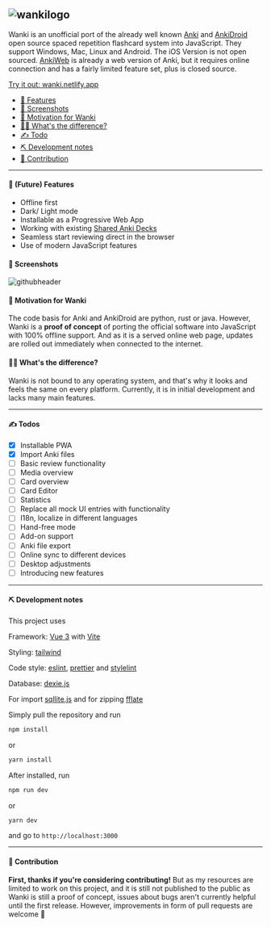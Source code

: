 ![wankilogo](https://user-images.githubusercontent.com/48199873/126626393-926f86d8-22db-430b-b079-6c8545dc20d3.png)
---
  
Wanki is an unofficial port of the already well known [Anki](https://apps.ankiweb.net/) and [AnkiDroid](https://github.com/ankidroid/Anki-Android) open source spaced repetition flashcard system into JavaScript. 
They support Windows, Mac, Linux and Android. The iOS Version is not open sourced. [AnkiWeb](https://ankiweb.net/about) is already a web version of Anki, but it requires online connection and has a fairly limited feature set, plus is closed source.

[Try it out: wanki.netlify.app](https://wanki.netlify.app/)

- [📣 Features](#-future-features)
- [👀 Screenshots](#-screenshots)
- [👏 Motivation for Wanki](#-motivation-for-wanki)
- [👨‍🏫 What's the difference?](#-whats-the-difference)
- [✍️ Todo](#-todo)
- [⛏️ Development notes](#-development-notes)
- [🤲 Contribution](#-contribution)
  
---

#### 📣 (Future) Features

* Offline first
* Dark/ Light mode
* Installable as a Progressive Web App
* Working with existing [Shared Anki Decks](https://ankiweb.net/shared/decks/)
* Seamless start reviewing direct in the browser
* Use of modern JavaScript features
  
#### 👀 Screenshots
![githubheader](https://user-images.githubusercontent.com/48199873/126624785-3fc5af27-0aca-44c5-913e-2f3adb4a20d8.png)

#### 👏 Motivation for Wanki

The code basis for Anki and AnkiDroid are python, rust or java. However, Wanki is a **proof of concept** of porting the official software into JavaScript with 100% offline support. And as it is a served online web page, updates are rolled out immediately when connected to the internet.

#### 👨‍🏫 What's the difference?
  
Wanki is not bound to any operating system, and that's why it looks and feels the same on every platform. Currently, it is in initial development and lacks many main features.

---

#### ✍️ Todos

- [x] Installable PWA
- [x] Import Anki files
- [ ] Basic review functionality
- [ ] Media overview
- [ ] Card overview
- [ ] Card Editor
- [ ] Statistics
- [ ] Replace all mock UI entries with functionality
- [ ] I18n, localize in different languages
- [ ] Hand-free mode
- [ ] Add-on support
- [ ] Anki file export
- [ ] Online sync to different devices
- [ ] Desktop adjustments
- [ ] Introducing new features

---

#### ⛏️ Development notes

This project uses

Framework: [Vue 3](https://v3.vuejs.org) with [Vite](https://vitejs.dev/)

Styling: [tailwind](https://tailwindcss.com/)

Code style: [eslint](https://eslint.org/), [prettier](https://prettier.io/) and [stylelint](https://stylelint.io/)

Database: [dexie.js](https://dexie.org/)

For import [sqllite.js](https://sql.js.org/#/) and for zipping [fflate](https://github.com/101arrowz/fflate)

Simply pull the repository and run 
````bash
npm install
````
or
````bash
yarn install
````

After installed, run
````bash
npm run dev
````
or
````bash
yarn dev
````
and go to `http://localhost:3000`

---

#### 🤲 Contribution

**First, thanks if you're considering contributing!** But as my resources are limited to work on this project, and it is still not published to the public as Wanki is still a proof of concept, issues about bugs aren't currently helpful until the first release. However, improvements in form of pull requests are welcome 💮
